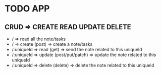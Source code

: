 # TODO APP

## CRUD => CREATE READ UPDATE DELETE

- / => read all the note/tasks
- / => create (post) => create a note/tasks
- /:uniqueId => read (get) => send the note related to this uniqueId
- /:uniqueId => update (post/put/patch) => update the note related to this uniqueId
- /:uniqueId => delete (delete) => delete the note related to this uniqueId
